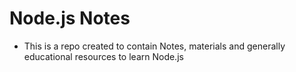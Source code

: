 # Node.js Notes
* This is a repo created to contain Notes, materials and generally educational resources to learn Node.js
